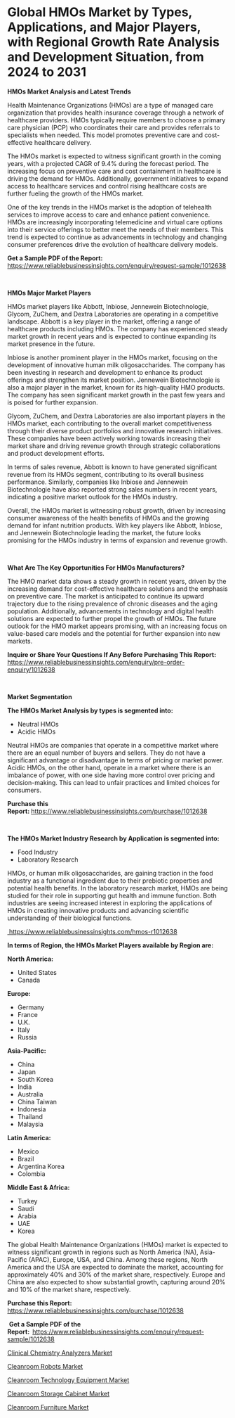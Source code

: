 <p><h1>Global HMOs Market by Types, Applications, and Major Players, with Regional Growth Rate Analysis and Development Situation, from 2024 to 2031</h1></p><p><strong>HMOs Market Analysis and Latest Trends</strong></p>
<p><p>Health Maintenance Organizations (HMOs) are a type of managed care organization that provides health insurance coverage through a network of healthcare providers. HMOs typically require members to choose a primary care physician (PCP) who coordinates their care and provides referrals to specialists when needed. This model promotes preventive care and cost-effective healthcare delivery.</p><p>The HMOs market is expected to witness significant growth in the coming years, with a projected CAGR of 9.4% during the forecast period. The increasing focus on preventive care and cost containment in healthcare is driving the demand for HMOs. Additionally, government initiatives to expand access to healthcare services and control rising healthcare costs are further fueling the growth of the HMOs market.</p><p>One of the key trends in the HMOs market is the adoption of telehealth services to improve access to care and enhance patient convenience. HMOs are increasingly incorporating telemedicine and virtual care options into their service offerings to better meet the needs of their members. This trend is expected to continue as advancements in technology and changing consumer preferences drive the evolution of healthcare delivery models.</p></p>
<p><strong>Get a Sample PDF of the Report:&nbsp;</strong> <a href="https://www.reliablebusinessinsights.com/enquiry/request-sample/1012638">https://www.reliablebusinessinsights.com/enquiry/request-sample/1012638</a></p>
<p>&nbsp;</p>
<p><strong>HMOs Major Market Players</strong></p>
<p><p>HMOs market players like Abbott, Inbiose, Jennewein Biotechnologie, Glycom, ZuChem, and Dextra Laboratories are operating in a competitive landscape. Abbott is a key player in the market, offering a range of healthcare products including HMOs. The company has experienced steady market growth in recent years and is expected to continue expanding its market presence in the future.</p><p>Inbiose is another prominent player in the HMOs market, focusing on the development of innovative human milk oligosaccharides. The company has been investing in research and development to enhance its product offerings and strengthen its market position. Jennewein Biotechnologie is also a major player in the market, known for its high-quality HMO products. The company has seen significant market growth in the past few years and is poised for further expansion.</p><p>Glycom, ZuChem, and Dextra Laboratories are also important players in the HMOs market, each contributing to the overall market competitiveness through their diverse product portfolios and innovative research initiatives. These companies have been actively working towards increasing their market share and driving revenue growth through strategic collaborations and product development efforts.</p><p>In terms of sales revenue, Abbott is known to have generated significant revenue from its HMOs segment, contributing to its overall business performance. Similarly, companies like Inbiose and Jennewein Biotechnologie have also reported strong sales numbers in recent years, indicating a positive market outlook for the HMOs industry.</p><p>Overall, the HMOs market is witnessing robust growth, driven by increasing consumer awareness of the health benefits of HMOs and the growing demand for infant nutrition products. With key players like Abbott, Inbiose, and Jennewein Biotechnologie leading the market, the future looks promising for the HMOs industry in terms of expansion and revenue growth.</p></p>
<p>&nbsp;</p>
<p><strong>What Are The Key Opportunities For HMOs Manufacturers?</strong></p>
<p><p>The HMO market data shows a steady growth in recent years, driven by the increasing demand for cost-effective healthcare solutions and the emphasis on preventive care. The market is anticipated to continue its upward trajectory due to the rising prevalence of chronic diseases and the aging population. Additionally, advancements in technology and digital health solutions are expected to further propel the growth of HMOs. The future outlook for the HMO market appears promising, with an increasing focus on value-based care models and the potential for further expansion into new markets.</p></p>
<p><strong>Inquire or Share Your Questions If Any Before Purchasing This Report:</strong> <a href="https://www.reliablebusinessinsights.com/enquiry/pre-order-enquiry/1012638">https://www.reliablebusinessinsights.com/enquiry/pre-order-enquiry/1012638</a></p>
<p>&nbsp;</p>
<p><strong>Market Segmentation</strong></p>
<p><strong>The HMOs Market Analysis by types is segmented into:</strong></p>
<p><ul><li>Neutral HMOs</li><li>Acidic HMOs</li></ul></p>
<p><p>Neutral HMOs are companies that operate in a competitive market where there are an equal number of buyers and sellers. They do not have a significant advantage or disadvantage in terms of pricing or market power. Acidic HMOs, on the other hand, operate in a market where there is an imbalance of power, with one side having more control over pricing and decision-making. This can lead to unfair practices and limited choices for consumers.</p></p>
<p><strong>Purchase this Report:&nbsp;</strong><a href="https://www.reliablebusinessinsights.com/purchase/1012638">https://www.reliablebusinessinsights.com/purchase/1012638</a></p>
<p>&nbsp;</p>
<p><strong>The HMOs Market Industry Research by Application is segmented into:</strong></p>
<p><ul><li>Food Industry</li><li>Laboratory Research</li></ul></p>
<p><p>HMOs, or human milk oligosaccharides, are gaining traction in the food industry as a functional ingredient due to their prebiotic properties and potential health benefits. In the laboratory research market, HMOs are being studied for their role in supporting gut health and immune function. Both industries are seeing increased interest in exploring the applications of HMOs in creating innovative products and advancing scientific understanding of their biological functions.</p></p>
<p><a href="https://www.reliablebusinessinsights.com/hmos-r1012638">&nbsp;https://www.reliablebusinessinsights.com/hmos-r1012638</a></p>
<p><strong>In terms of Region, the HMOs Market Players available by Region are:</strong></p>
<p>
    <p> <strong> North America: </strong>
        <ul>
            <li>United States</li>
            <li>Canada</li>
        </ul>
        </p> 
    <p> <strong> Europe: </strong>
        <ul>
            <li>Germany</li>
            <li>France</li>
            <li>U.K.</li>
            <li>Italy</li>
            <li>Russia</li>
        </ul>
        </p> 
    <p> <strong> Asia-Pacific: </strong>
        <ul>
            <li>China</li>
            <li>Japan</li>
            <li>South Korea</li>
            <li>India</li>
            <li>Australia</li>
            <li>China Taiwan</li>
            <li>Indonesia</li>
            <li>Thailand</li>
            <li>Malaysia</li>
        </ul>
        </p> 
    <p> <strong> Latin America: </strong>
        <ul>
            <li>Mexico</li>
            <li>Brazil</li>
            <li>Argentina Korea</li>
            <li>Colombia</li>
        </ul>
        </p> 
    <p> <strong> Middle East & Africa: </strong>
        <ul>
            <li>Turkey</li>
            <li>Saudi</li>
            <li>Arabia</li>
            <li>UAE</li>
            <li>Korea</li>
        </ul>
    </p>
    </p>
<p><p>The global Health Maintenance Organizations (HMOs) market is expected to witness significant growth in regions such as North America (NA), Asia-Pacific (APAC), Europe, USA, and China. Among these regions, North America and the USA are expected to dominate the market, accounting for approximately 40% and 30% of the market share, respectively. Europe and China are also expected to show substantial growth, capturing around 20% and 10% of the market share, respectively.</p></p>
<p><strong>Purchase this Report: </strong><a href="https://www.reliablebusinessinsights.com/purchase/1012638">https://www.reliablebusinessinsights.com/purchase/1012638</a></p>
<p>&nbsp;<strong>Get a Sample PDF of the Report:&nbsp;&nbsp;</strong><a href="https://www.reliablebusinessinsights.com/enquiry/request-sample/1012638">https://www.reliablebusinessinsights.com/enquiry/request-sample/1012638</a></p>
<p><strong></strong></p>
<p><p><a href="https://github.com/gdfhhhj/Market-Research-Report-List-6/blob/main/clinical-chemistry-analyzers-market.md">Clinical Chemistry Analyzers Market</a></p><p><a href="https://github.com/julian6Skinner/Market-Research-Report-List-1/blob/main/cleanroom-robots-market.md">Cleanroom Robots Market</a></p><p><a href="https://github.com/RichRobinson5/Market-Research-Report-List-6/blob/main/cleanroom-technology-equipment-market.md">Cleanroom Technology Equipment Market</a></p><p><a href="https://github.com/mandarincruisesvn/Market-Research-Report-List-1/blob/main/cleanroom-storage-cabinet-market.md">Cleanroom Storage Cabinet Market</a></p><p><a href="https://github.com/jakobeblake56/Market-Research-Report-List-1/blob/main/cleanroom-furniture-market.md">Cleanroom Furniture Market</a></p></p>